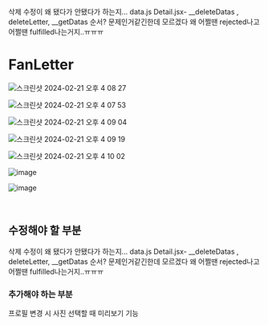 삭제 수정이 왜 됐다가 안됐다가 하는지...
data.js
Detail.jsx- __deleteDatas , deleteLetter, __getDatas 순서? 문제인거같긴한데 모르겠다
왜 어쩔땐 rejected나고 어쩔땐 fulfilled나는거지..ㅠㅠㅠ

# FanLetter

![스크린샷 2024-02-21 오후 4 08 27](https://github.com/yeriniii/FanLetter/assets/118904207/baf0ce4a-f2ae-4cf6-8007-e4fa172d0b64)

![스크린샷 2024-02-21 오후 4 07 53](https://github.com/yeriniii/FanLetter/assets/118904207/904f681a-51c1-4be7-9ebf-e2a944da6371)

![스크린샷 2024-02-21 오후 4 09 04](https://github.com/yeriniii/FanLetter/assets/118904207/b72d1f63-0bbe-492c-94f2-9f9005bcf21c)

![스크린샷 2024-02-21 오후 4 09 19](https://github.com/yeriniii/FanLetter/assets/118904207/08fe82b0-0e80-45e4-8910-e06f5f113deb)

![스크린샷 2024-02-21 오후 4 10 02](https://github.com/yeriniii/FanLetter/assets/118904207/616562b6-ceee-4d44-a7ce-07a0163b198c)

![image](https://github.com/yeriniii/FanLetter/assets/118904207/c1b2b53f-8122-4e6a-a9df-496723b499e5)

![image](https://github.com/yeriniii/FanLetter/assets/118904207/46858278-b9b3-43a7-b1cc-36dfb6e65503)

<br/>

## 수정해야 할 부분
삭제 수정이 왜 됐다가 안됐다가 하는지...
data.js
Detail.jsx- __deleteDatas , deleteLetter, __getDatas 순서? 문제인거같긴한데 모르겠다
왜 어쩔땐 rejected나고 어쩔땐 fulfilled나는거지..ㅠㅠㅠ


### 추가해야 하는 부분
프로필 변경 시 사진 선택할 때 미리보기 기능

